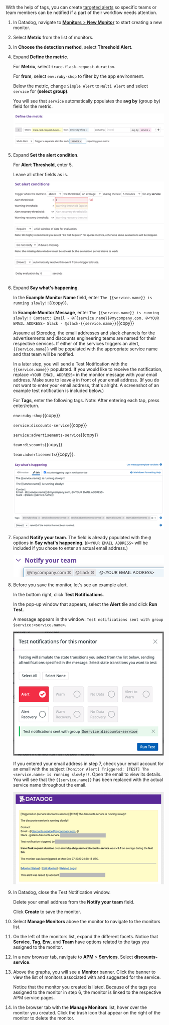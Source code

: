 With the help of tags, you can create <a href="https://docs.datadoghq.com/monitors/notifications/?tab=is_alertis_warning" target="_blank">targeted alerts</a> so specific teams or team members can be notified if a part of their workflow needs attention.

1. In Datadog, navigate to <a href="https://app.datadoghq.com/monitors#/create" target="_datadog">**Monitors** > **New Monitor**</a> to start creating a new monitor.

2. Select **Metric** from the list of monitors.

3. In **Choose the detection method**, select **Threshold Alert**.

4. Expand **Define the metric**. 

    For **Metric**, select  `trace.flask.request.duration`. 
    
    For **from**, select `env:ruby-shop` to filter by the app environment.

    Below the metric, change `Simple Alert` to `Multi Alert` and select `service` for **(select group)**. 

    You will see that `service` automatically populates the **avg by** (group by) field for the metric. 

    ![alert-metric](apptagging/assets/alert-metric.png) 

5. Expand **Set the alert condition**. 

    For **Alert Threshold**, enter 5. 
    
    Leave all other fields as is. 

    ![alert-condition](apptagging/assets/alert-condition.png)

6. Expand **Say what's happening**.

    In the **Example Monitor Name** field, enter `The {{service.name}} is running slowly!!`{{copy}}.
    
    In **Example Monitor Message**, enter `The {{service.name}} is running slowly!! Contact: Email - @{{service.name}}@mycompany.com, @<YOUR EMAIL ADDRESS> Slack - @slack-{{service.name}}`{{copy}} 
    
    Assume at Storedog, the email addresses and slack channels for the advertisements and discounts engineering teams are named for their respective services. If either of the services triggers an alert, `{{service.name}}` will be populated with the appropriate service name and that team will be notified. 
    
    In a later step, you will send a Test Notification with the `{{service.name}}` populated. If you would like to receive the notification, replace `<YOUR EMAIL ADDRESS>` in the monitor message with your email address. Make sure to leave `@` in front of your email address. (If you do not want to enter your email address, that's alright. A screenshot of an example test notification is included below.)
    
    For **Tags**, enter the following tags. Note: After entering each tap, press enter/return.
    
    `env:ruby-shop`{{copy}}
    
    `service:discounts-service`{{copy}}
    
    `service:advertisements-service`{{copy}}
    
    `team:discounts`{{copy}}
    
    `team:advertisements`{{copy}}. 
    
    ![alert-message](apptagging/assets/alert-message.png)

7. Expand **Notify your team**. The field is already populated with the `@` options in **Say what's happening**. (`@<YOUR EMAIL ADDRESS>` will be included if you chose to enter an actual email address.)

    ![alert-notifications](apptagging/assets/alert-notifications.png) 
    
8. Before you save the monitor, let's see an example alert.

    In the bottom right, click **Test Notifications**. 

    In the pop-up window that appears, select the **Alert** tile and click **Run Test**. 

    A message appears in the window: `Test notifications sent with group $service:<service.name>`. 
    
    ![alert-tested](apptagging/assets/alert-tested.png)

    If you entered your email address in step 7, check your email account for an email with the subject `[Monitor Alert] Triggered: [TEST] The <service.name> is running slowly!!`. Open the email to view its details. You will see that the `{{service.name}}` has been replaced with the actual service name throughout the email.

    ![alert-testemail](apptagging/assets/alert-testemail.png)
    
9. In Datadog, close the Test Notification window. 

    Delete your email address from the **Notify your team** field. 
    
    Click **Create** to save the monitor. 

10. Select **Manage Monitors** above the monitor to navigate to the monitors list.

11. On the left of the monitors list, expand the different facets. Notice that **Service**, **Tag**, **Env**, and **Team** have options related to the tags you assigned to the monitor.

12. In a new browser tab, navigate to <a href="https://app.datadoghq.com/apm/services" target="_blank">**APM** > **Services**</a>. Select **discounts-service**.

13. Above the graphs, you will see a **Monitor** banner. Click the banner to view the list of monitors associated with and suggested for the service. 

    Notice that the monitor you created is listed. Because of the tags you assigned to the monitor in step 6, the monitor is linked to the respective APM service pages.

14. In the browser tab with the **Manage Monitors** list, hover over the monitor you created. Click the trash icon that appear on the right of the monitor to delete the monitor. 
